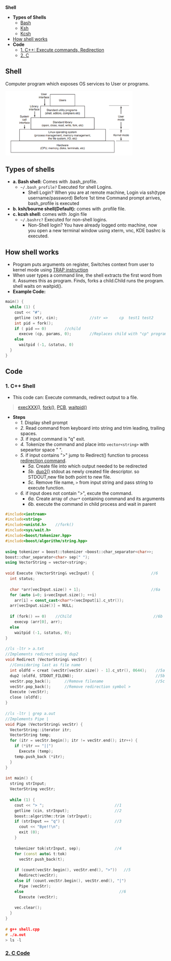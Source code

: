 **Shell**
- **Types of Shells**
  - [Bash](#bash)
  - [Ksh](#ksh)
  - [Kcsh](#kcsh)
- [How shell works](#how)
- **Code**
  - [1. C++: Execute commands, Redirection](#cpp)
  - [2. C](#cc)

## Shell
Computer program which exposes OS services to User or programs.

<img src=shell.PNG width=400/>

## Types of shells
<a name=bash></a>
- **a. Bash shell:** Comes with .bash_profile.
  - `~/.bash_profile?` Executed for shell Logins. 
    - Shell Login? When you are at remote machine, Login via ssh(type username/password) Before 1st time Command prompt arrives, bash_profile is executed
<a name=ksh></a>
- **b. ksh/bourne shell(Default):** comes with .profile file.   
<a name=kch></a>
- **c. kcsh shell:** comes with .login file
  - `~/.bashrc?` Executed for non-shell logins.
    - Non-Shell login? You have already logged onto machine, now you open a new terminal window using xterm, vnc, KDE bashrc is executed.

<a name=how></a>
## How shell works
- Program puts arguments on register, Switches context from user to kernel mode using [TRAP instruction](https://sites.google.com/site/amitinterviewpreparation/c-1/memory-management/virtual-memory)
- When user types a command line, the shell extracts the first word from it. Assumes this as program. Finds, forks a child.Child runs the program. shell waits on waitpid().
- **Example Code:**
```c
main() {
  while (1) {                              
    cout << "#";
    getline (str, cin);              //str =>     cp  test1 test2
    int pid = fork();   
    if ( pid == 0)        //child
      execve (cp, params, 0);        //Replaces child with "cp" program. Once cp finishes it exists, never returns to child.
    else
      waitpid (-1, &status, 0)
  }
}
```

## Code
<a name=cpp></a>
### 1. C++ Shell
- This code can: Execute commands, redirect output to a file.
> [execXXX()](/Threads_Processes_IPC/EXEC_Family_of_Functions), [fork()](/Threads_Processes_IPC/Processes/Process_Creation),  [PCB](/Threads_Processes_IPC/Processes/Process_Table), [waitpid()](https://linux.die.net/man/2/waitpid)
- **Steps**
  - _1._ Display shell prompt
  - _2._ Read command from keyboard into string and trim leading, trailing spaces.
  - _3._ if input command is "q" exit.
  - _4._ Tokenize the command and place into `vector<string>` with sepeartor space " ".
  - _5._ if input contains ">" jump to Redirect() function to process [redirection command]().
    - _5a._ Create file into which output needed to be redirected
    - _5b._ [dup2()](/Operating_Systems/Linux/Kernel/System_Calls) stdout as newly created file descriptor. so STDOUT,new file both point to new file.
    - _5c._ Remove file name, `>` from input string and pass string to execute function.
  - _6._ if input does not contain ">", excute the command.
    - _6a._ Create array of `char*` containing command and its arguments
    - _6b._ execute the command in child process and wait in parent
```c++
#include<iostream>
#include<string>
#include<unistd.h>    //fork()
#include<sys/wait.h>
#include<boost/tokenizer.hpp>
#include<boost/algorithm/string.hpp>

using tokenizer = boost::tokenizer <boost::char_separator<char>>;
boost::char_separator<char> sep(" ");
using VectorString = vector<string>;

void Execute (VectorString& vecInput) {                         //6              
  int status;
  
  char *arr[vecInput.size() + 1];                               //6a
  for (auto i=0; i<vecInput.size(); ++i)
    arr[i] = const_cast<char*>(vecInput[i].c_str());
  arr[vecInput.size()] = NULL;

  if (fork() == 0)    //Child                                    //6b
    execvp (arr[0], arr);
  else                                          
    waitpid (-1, &status, 0);
}

//ls -ltr > a.txt
//Implements redirect using dup2
void Redirect (VectorString& vecStr) {
  //Considering last as file name
  int oldfd = creat (vecStr[vecStr.size() - 1].c_str(), 0644);    //5a
  dup2 (oldfd, STDOUT_FILENO);                                    //5b
  vecStr.pop_back();      //Remove filename                       //5c
  vecStr.pop_back();      //Remove redirection symbol >
  Execute (vecStr);
  close (oldfd);
}

//ls -ltr | grep a.out
//Implements Pipe |
void Pipe (VectorString& vecStr) {
  VectorString::iterator itr;
  VectorString temp;
  for (itr = vecStr.begin(); itr != vecStr.end(); itr++) {
    if (*itr == "||")
      Execute (temp);
    temp.push_back (*itr);
  }
}

int main() {
  string strInput;
  VectorString vecStr;
  
  while (1) {
    cout << "> ";                               //1
    getline (cin, strInput);                    //2
    boost::algorithm::trim (strInput);
    if (strInput == "q") {                      //3
      cout << "Bye!!\n";
      exit (0);
    }
    
    tokenizer tok(strInput, sep);               //4
    for (const auto& t:tok) 
      vecStr.push_back(t);

    if (count(vecStr.begin(), vecStr.end(), ">"))   //5
      Redirect(vecStr);
    else if (count.vecStr.begin(), vecStr.end(), "|")
      Pipe (vecStr);
    else                                          //6
      Execute (vecStr);

    vec.clear();
  }
}

# g++ shell.cpp
# ./a.out
> ls -l
```

<a name=cc></a>
### [2. C Code](https://github.com/brenns10/lsh/tree/407938170e8b40d231781576e05282a41634848c)
